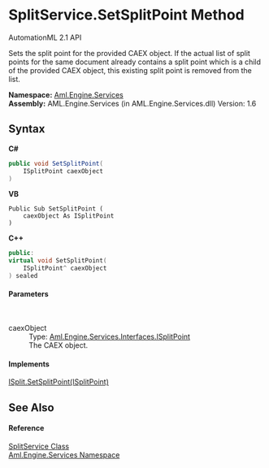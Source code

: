 # SplitService.SetSplitPoint Method 
AutomationML 2.1 API 

Sets the split point for the provided CAEX object. If the actual list of split points for the same document already contains a split point which is a child of the provided CAEX object, this existing split point is removed from the list.

**Namespace:**&nbsp;<a href="N_Aml_Engine_Services">Aml.Engine.Services</a><br />**Assembly:**&nbsp;AML.Engine.Services (in AML.Engine.Services.dll) Version: 1.6

## Syntax

**C#**<br />
``` C#
public void SetSplitPoint(
	ISplitPoint caexObject
)
```

**VB**<br />
``` VB
Public Sub SetSplitPoint ( 
	caexObject As ISplitPoint
)
```

**C++**<br />
``` C++
public:
virtual void SetSplitPoint(
	ISplitPoint^ caexObject
) sealed
```


#### Parameters
&nbsp;<dl><dt>caexObject</dt><dd>Type: <a href="T_Aml_Engine_Services_Interfaces_ISplitPoint">Aml.Engine.Services.Interfaces.ISplitPoint</a><br />The CAEX object.</dd></dl>

#### Implements
<a href="M_Aml_Engine_Services_Interfaces_ISplit_SetSplitPoint">ISplit.SetSplitPoint(ISplitPoint)</a><br />

## See Also


#### Reference
<a href="T_Aml_Engine_Services_SplitService">SplitService Class</a><br /><a href="N_Aml_Engine_Services">Aml.Engine.Services Namespace</a><br />